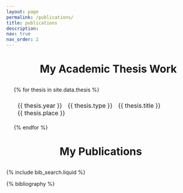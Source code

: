 ```yaml
---
layout: page
permalink: /publications/
title: publications
description:
nav: true
nav_order: 2
---
```


<style>
.container {
  width: 100%;
  padding: 0 20px;
  margin: auto;
}

h1 {
  color: var(--text-color);
  text-align: center;
  margin-bottom: 30px;
}

.thesis-item {
  background-color: var(--background-color);
  border: 1px solid var(--border-color);
  border-radius: 10px;
  padding: 10px;
  margin-bottom: 10px;
  display: flex;
  flex-wrap: wrap; /* Ensure it wraps on smaller screens */
  align-items: center;
  justify-content: space-between;
}

.thesis-year, .thesis-type, .thesis-place {
  font-size: 16px;
  color: var(--text-color);
  margin-right: 15px;
  white-space: nowrap; /* Prevents breaking into multiple lines */
}

.thesis-title {
  font-size: 16px;
  color: var(--link-color);
  text-decoration: none;
  flex-grow: 1;
  min-width: 0; /* Allows text to wrap */
}

.thesis-title:hover {
  text-decoration: var(--hover-decoration);
}

/* Responsive adjustments */
@media (max-width: 600px) {
  .thesis-year, .thesis-type, .thesis-place {
    font-size: 14px; /* Smaller text on smaller screens */
  }
  .thesis-title {
    font-size: 14px;
  }
}
</style>


<!-- _pages/publications.md -->

<!-- Bibsearch Feature -->

<div class="container">
  <h1>My Academic Thesis Work</h1>

  {% for thesis in site.data.thesis %}
    <div class="thesis-item">
      <span class="thesis-year">{{ thesis.year }}</span>
      <span class="thesis-type">{{ thesis.type }}</span>
      <a href="{{ thesis.link }}" class="thesis-title" target="_blank">{{ thesis.title }}</a>
      <span class="thesis-place">{{ thesis.place }}</span>
    </div>
  {% endfor %}
</div>

<h1>My Publications</h1>

{% include bib_search.liquid %}

<div class="publications">

{% bibliography %}

</div>
